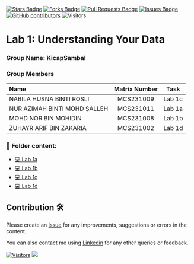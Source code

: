 <a href="https://github.com/drshahizan/BDM/stargazers"><img src="https://img.shields.io/github/stars/drshahizan/BDM" alt="Stars Badge"/></a>
<a href="https://github.com/drshahizan/BDM/network/members"><img src="https://img.shields.io/github/forks/drshahizan/BDM" alt="Forks Badge"/></a>
<a href="https://github.com/drshahizan/BDM/pulls"><img src="https://img.shields.io/github/issues-pr/drshahizan/BDM" alt="Pull Requests Badge"/></a>
<a href="https://github.com/drshahizan/BDM"><img src="https://img.shields.io/github/issues/drshahizan/BDM" alt="Issues Badge"/></a>
<a href="https://github.com/drshahizan/BDM/graphs/contributors"><img alt="GitHub contributors" src="https://img.shields.io/github/contributors/drshahizan/BDM?color=2b9348"></a>
![Visitors](https://api.visitorbadge.io/api/visitors?path=https%3A%2F%2Fgithub.com%2Fdrshahizan%2BDM&labelColor=%23d9e3f0&countColor=%23697689&style=flat)

# Lab 1: Understanding Your Data

### Group Name: KicapSambal
### Group Members

| Name                                     | Matrix Number | Task |
| :----------------------------------------| :-------------: | ------------- |
| NABILA HUSNA BINTI ROSLI         |   MCS231009   | Lab 1c |
| NUR AZIMAH BINTI MOHD SALLEH     |   MCS231011   | Lab 1a |
| MOHD NOR BIN MOHIDIN             |   MCS231008   | Lab 1b |
| ZUHAYR ARIF BIN ZAKARIA          |   MCS231002   | Lab 1d |

### 📂 Folder content:
* [💻 Lab 1a](https://github.com/drshahizan/BDM/blob/main/lab/submission/KicapSambal/lab1/ans_lab1a.ipynb)
* [💻 Lab 1b](https://github.com/drshahizan/BDM/blob/main/lab/submission/KicapSambal/lab1/ans_lab1b.ipynb)
* [💻 Lab 1c](https://github.com/drshahizan/BDM/blob/main/lab/submission/KicapSambal/lab1/ans_lab1c.ipynb)
* [💻 Lab 1d](https://github.com/drshahizan/BDM/blob/main/lab/submission/KicapSambal/lab1/ans_lab1d.ipynb)

## Contribution 🛠️
Please create an [Issue](https://github.com/drshahizan/BDM/issues) for any improvements, suggestions or errors in the content.

You can also contact me using [Linkedin](https://www.linkedin.com/in/drshahizan/) for any other queries or feedback.

[![Visitors](https://api.visitorbadge.io/api/visitors?path=https%3A%2F%2Fgithub.com%2Fdrshahizan&labelColor=%23697689&countColor=%23555555&style=plastic)](https://visitorbadge.io/status?path=https%3A%2F%2Fgithub.com%2Fdrshahizan)
![](https://hit.yhype.me/github/profile?user_id=81284918)




